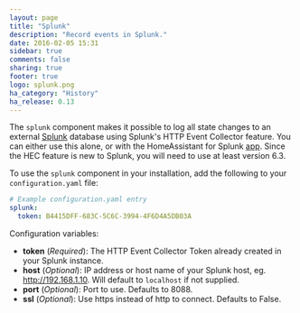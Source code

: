 ```yaml
---
layout: page
title: "Splunk"
description: "Record events in Splunk."
date: 2016-02-05 15:31
sidebar: true
comments: false
sharing: true
footer: true
logo: splunk.png
ha_category: "History"
ha_release: 0.13
---
```


The `splunk` component makes it possible to log all state changes to an external [Splunk](http://splunk.com/) database using Splunk's HTTP Event Collector feature. You can either use this alone, or with the HomeAssistant for Splunk [app](https://github.com/miniconfig/splunk-homeassistant). Since the HEC feature is new to Splunk, you will need to use at least version 6.3.

To use the `splunk` component in your installation, add the following to your `configuration.yaml` file:

```yaml
# Example configuration.yaml entry
splunk:
  token: B4415DFF-683C-5C6C-3994-4F6D4A5DB03A
```

Configuration variables:

- **token** (*Required*): The HTTP Event Collector Token already created in your Splunk instance.
- **host** (*Optional*): IP address or host name of your Splunk host, eg. http://192.168.1.10. Will default to `localhost` if not supplied.
- **port** (*Optional*): Port to use. Defaults to 8088.
- **ssl** (*Optional*): Use https instead of http to connect. Defaults to False.
